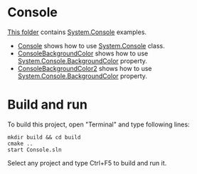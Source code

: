 # Console

[This folder](.) contains [System.Console](https://learn.microsoft.com/en-us/dotnet/api/system.console) examples.

* [Console](Console/README.md) shows how to use [System.Console](https://learn.microsoft.com/en-us/dotnet/api/system.console) class.
* [ConsoleBackgroundColor](ConsoleBackgroundColor/README.md) shows how to use [System.Console.BackgroundColor](https://learn.microsoft.com/en-us/dotnet/api/system.console.backgroundcolor) property.
* [ConsoleBackgroundColor2](ConsoleBackgroundColor2/README.md) shows how to use [System.Console.BackgroundColor](https://learn.microsoft.com/en-us/dotnet/api/system.console.backgroundcolor) property.

# Build and run

To build this project, open "Terminal" and type following lines:

```batch
mkdir build && cd build
cmake ..
start Console.sln
```

Select any project and type Ctrl+F5 to build and run it.

